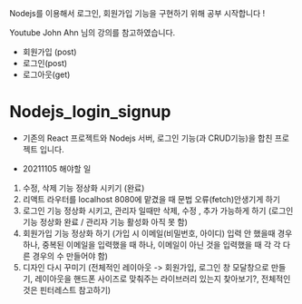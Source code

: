 Nodejs를 이용해서 로그인, 회원가입 기능을 구현하기 위해 공부 시작합니다 !

Youtube John Ahn 님의 강의를 참고하였습니다.

- 회원가입 (post)
- 로그인(post)
- 로그아웃(get)
# Nodejs_login_signup


- 기존의 React 프로젝트와 Nodejs 서버, 로그인 기능(과 CRUD기능)을 합친 프로젝트 입니다.

- 20211105 해야할 일
1. 수정, 삭제 기능 정상화 시키기 (완료)
2. 리액트 라우터를 localhost 8080에 맡겼을 때 문법 오류(fetch)안생기게 하기 
3. 로그인 기능 정상화 시키고, 관리자 일때만 삭제, 수정 , 추가 가능하게 하기 
(로그인 기능 정상화 완료 / 관리자 기능 활성화 아직 못 함)
4. 회원가입 기능 정상화 하기 (가입 시 이메일(비밀번호, 아이디) 입력 안 했을때 경우 하나, 중복된 이메일을 입력했을 때 하나, 이메일이 아닌 것을 입력했을 때 각 각 다른 경우의 수 만들어야 함)
5. 디자인 다시 꾸미기 (전체적인 레이아웃 -> 회원가입, 로그인 창 모달창으로 만들기, 레이아웃을 핸드폰 사이즈로 맞춰주는 라이브러리 있는지 찾아보기?, 전체적인 것은 핀터레스트 참고하기)
